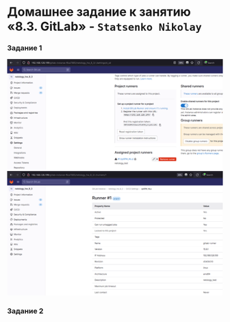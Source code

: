 # Домашнее задание к занятию «8.3. GitLab» - `Statsenko Nikolay`



### Задание 1

![GitLab_runner](https://raw.githubusercontent.com/Pookson/sys-pattern-homework/main/img/runner.png)
![GitLab_runner1](https://raw.githubusercontent.com/Pookson/sys-pattern-homework/main/img/runner1.png)


### Задание 2

